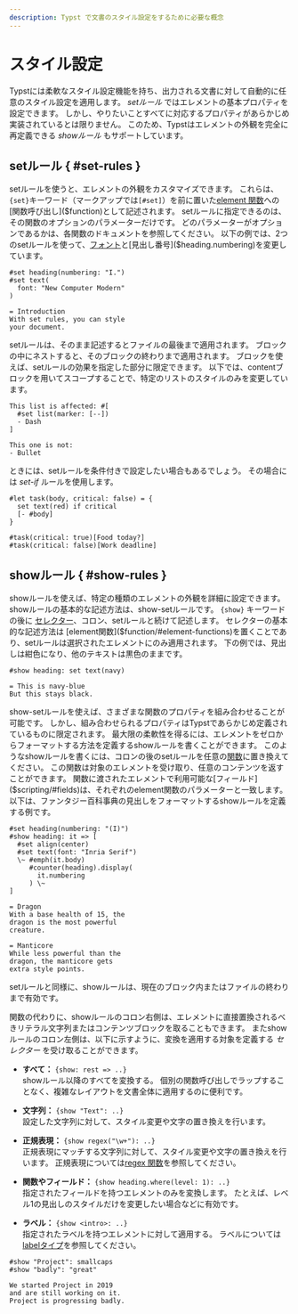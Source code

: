 ```yaml
---
description: Typst で文書のスタイル設定をするために必要な概念
---
```


# スタイル設定

Typstには柔軟なスタイル設定機能を持ち、出力される文書に対して自動的に任意のスタイル設定を適用します。
_setルール_ ではエレメントの基本プロパティを設定できます。
しかし、やりたいことすべてに対応するプロパティがあらかじめ実装されているとは限りません。
このため、Typstはエレメントの外観を完全に再定義できる _showルール_ もサポートしています。

## setルール { #set-rules }

setルールを使うと、エレメントの外観をカスタマイズできます。
これらは、`{set}`キーワード（マークアップでは`[#set]`）を前に置いた[element 関数]($function/#element-functions)への[関数呼び出し]($function)として記述されます。
setルールに指定できるのは、その関数のオプションのパラメーターだけです。
どのパラメーターがオプションであるかは、各関数のドキュメントを参照してください。
以下の例では、2つのsetルールを使って、[フォント]($text.font)と[見出し番号]($heading.numbering)を変更しています。

```example
#set heading(numbering: "I.")
#set text(
  font: "New Computer Modern"
)

= Introduction
With set rules, you can style
your document.
```

setルールは、そのまま記述するとファイルの最後まで適用されます。
ブロックの中にネストすると、そのブロックの終わりまで適用されます。
ブロックを使えば、setルールの効果を指定した部分に限定できます。
以下では、contentブロックを用いてスコープすることで、特定のリストのスタイルのみを変更しています。

```example
This list is affected: #[
  #set list(marker: [--])
  - Dash
]

This one is not:
- Bullet
```

ときには、setルールを条件付きで設定したい場合もあるでしょう。
その場合には _set-if_ ルールを使用します。

```example
#let task(body, critical: false) = {
  set text(red) if critical
  [- #body]
}

#task(critical: true)[Food today?]
#task(critical: false)[Work deadline]
```

## showルール { #show-rules }

showルールを使えば、特定の種類のエレメントの外観を詳細に設定できます。
showルールの基本的な記述方法は、show-setルールです。
`{show}` キーワードの後に [セレクター]($selector)、コロン、setルールと続けて記述します。
セレクターの基本的な記述方法は [element関数]($function/#element-functions)を置くことであり、setルールは選択されたエレメントにのみ適用されます。
下の例では、見出しは紺色になり、他のテキストは黒色のままです。

```example
#show heading: set text(navy)

= This is navy-blue
But this stays black.
```

show-setルールを使えば、さまざまな関数のプロパティを組み合わせることが可能です。
しかし、組み合わせられるプロパティはTypstであらかじめ定義されているものに限定されます。
最大限の柔軟性を得るには、エレメントをゼロからフォーマットする方法を定義するshowルールを書くことができます。
このようなshowルールを書くには、コロンの後のsetルールを任意の[関数]($function)に置き換えてください。
この関数は対象のエレメントを受け取り、任意のコンテンツを返すことができます。
関数に渡されたエレメントで利用可能な[フィールド]($scripting/#fields)は、それぞれのelement関数のパラメーターと一致します。
以下は、ファンタジー百科事典の見出しをフォーマットするshowルールを定義する例です。

```example
#set heading(numbering: "(I)")
#show heading: it => [
  #set align(center)
  #set text(font: "Inria Serif")
  \~ #emph(it.body)
     #counter(heading).display(
       it.numbering
     ) \~
]

= Dragon
With a base health of 15, the
dragon is the most powerful
creature.

= Manticore
While less powerful than the
dragon, the manticore gets
extra style points.
```

setルールと同様に、showルールは、現在のブロック内またはファイルの終わりまで有効です。

関数の代わりに、showルールのコロン右側は、エレメントに直接置換されるべきリテラル文字列またはコンテンツブロックを取ることもできます。
またshowルールのコロン左側は、以下に示すように、変換を適用する対象を定義する _セレクター_ を受け取ることができます。

- **すべて：** `{show: rest => ..}` \
  showルール以降のすべてを変換する。
  個別の関数呼び出しでラップすることなく、複雑なレイアウトを文書全体に適用するのに便利です。

- **文字列：** `{show "Text": ..}` \
  設定した文字列に対して、スタイル変更や文字の置き換えを行います。

- **正規表現：** `{show regex("\w+"): ..}` \
  正規表現にマッチする文字列に対して、スタイル変更や文字の置き換えを行います。
  正規表現については[regex 関数]($regex)を参照してください。

- **関数やフィールド：** `{show heading.where(level: 1): ..}` \
  指定されたフィールドを持つエレメントのみを変換します。
  たとえば、レベル1の見出しのスタイルだけを変更したい場合などに有効です。

- **ラベル：** `{show <intro>: ..}` \
  指定されたラベルを持つエレメントに対して適用する。
  ラベルについては[labelタイプ]($label)を参照してください。

```example
#show "Project": smallcaps
#show "badly": "great"

We started Project in 2019
and are still working on it.
Project is progressing badly.
```
